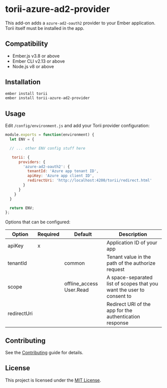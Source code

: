 torii-azure-ad2-provider
==============================================================================

This add-on adds a `azure-ad2-oauth2` provider to your Ember application. Torii itself must be installed in the app.


Compatibility
------------------------------------------------------------------------------

* Ember.js v3.8 or above
* Ember CLI v2.13 or above
* Node.js v8 or above


Installation
------------------------------------------------------------------------------

```bash
ember install torii
ember install torii-azure-ad2-provider
```


Usage
------------------------------------------------------------------------------

Edit `/config/environment.js` and add your Torii provider configuration:

```javascript
module.exports = function(environment) {
  let ENV = {

  // ... other ENV config stuff here

   torii: {
      providers: {
        'azure-ad2-oauth2': {
          tenantId: 'Azure app tenant ID',
          apiKey: 'Azure app client ID',
          redirectUri: 'http://localhost:4200/torii/redirect.html'
        }
      }
    }
  }

  return ENV;
};
```

Options that can be configured:

| Option | Required | Default | Description |
|--------|----------|---------|-------------|
| apiKey | x | | Application ID of your app |
| tenantId | | common | Tenant value in the path of the authorize request |
| scope | | offline_access User.Read | A space-separated list of scopes that you want the user to consent to |
| redirectUri | | | Redirect URI of the app for the authentication response |


Contributing
------------------------------------------------------------------------------

See the [Contributing](CONTRIBUTING.md) guide for details.


License
------------------------------------------------------------------------------

This project is licensed under the [MIT License](LICENSE.md).

